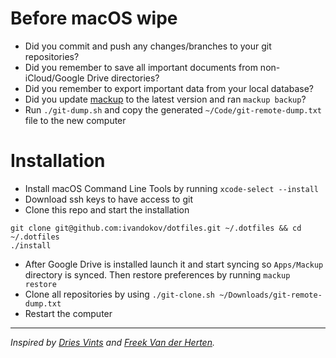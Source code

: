 # Before macOS wipe
- Did you commit and push any changes/branches to your git repositories?
- Did you remember to save all important documents from non-iCloud/Google Drive directories?
- Did you remember to export important data from your local database?
- Did you update [mackup](https://github.com/lra/mackup) to the latest version and ran `mackup backup`?
- Run `./git-dump.sh` and copy the generated `~/Code/git-remote-dump.txt` file to the new computer

# Installation
- Install macOS Command Line Tools by running `xcode-select --install`
- Download ssh keys to have access to git
- Clone this repo and start the installation
```
git clone git@github.com:ivandokov/dotfiles.git ~/.dotfiles && cd ~/.dotfiles
./install
```
- After Google Drive is installed launch it and start syncing so `Apps/Mackup` directory is synced. Then restore preferences by running `mackup restore`
- Clone all repositories by using `./git-clone.sh ~/Downloads/git-remote-dump.txt`
- Restart the computer

---

*Inspired by [Dries Vints](https://github.com/driesvints/dotfiles) and [Freek Van der Herten](https://github.com/freekmurze/dotfiles).*
